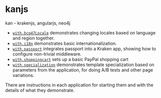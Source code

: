 kanjs
===============

kan - krakenjs, angularjs, neo4j

* [`with.bcp47Locale`](with.bcp47Locale) demonstrates changing locales based on language and region together.
* [`with.i18n`](with.i18n) demonstrates basic internationalization.
* [`with.passport`](with.passport) integrates passport into a Kraken app, showing how to configure non-trivial middleware.
* [`with.shoppingcart`](with.shoppingcart) sets up a basic PayPal shopping cart
* [`with.specialization`](with.specialization) demonstrates template specialization based on parameters from the application, for doing A/B tests and other page variations.

There are instructions in each application for starting them and with the details of what they demonstrate.

